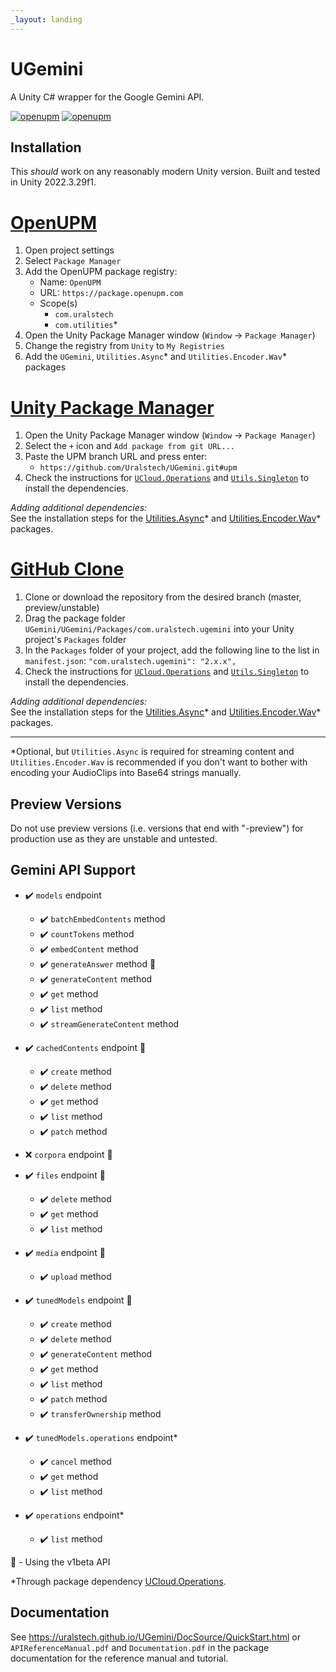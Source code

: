 ```yaml
---
_layout: landing
---
```


# UGemini

A Unity C# wrapper for the Google Gemini API.

[![openupm](https://img.shields.io/npm/v/com.uralstech.ugemini?label=openupm&registry_uri=https://package.openupm.com)](https://openupm.com/packages/com.uralstech.ugemini/)
[![openupm](https://img.shields.io/badge/dynamic/json?color=brightgreen&label=downloads&query=%24.downloads&suffix=%2Fmonth&url=https%3A%2F%2Fpackage.openupm.com%2Fdownloads%2Fpoint%2Flast-month%2Fcom.uralstech.ugemini)](https://openupm.com/packages/com.uralstech.ugemini/)

## Installation

This *should* work on any reasonably modern Unity version. Built and tested in Unity 2022.3.29f1.

# [OpenUPM](#tab/openupm)

1. Open project settings
2. Select `Package Manager`
3. Add the OpenUPM package registry:
    - Name: `OpenUPM`
    - URL: `https://package.openupm.com`
    - Scope(s)
        - `com.uralstech`
        - `com.utilities`\*
4. Open the Unity Package Manager window (`Window` -> `Package Manager`)
5. Change the registry from `Unity` to `My Registries`
6. Add the `UGemini`, `Utilities.Async`\* and `Utilities.Encoder.Wav`\* packages

# [Unity Package Manager](#tab/upm)

1. Open the Unity Package Manager window (`Window` -> `Package Manager`)
2. Select the `+` icon and `Add package from git URL...`
3. Paste the UPM branch URL and press enter:
    - `https://github.com/Uralstech/UGemini.git#upm`
4. Check the instructions for [`UCloud.Operations`](https://uralstech.github.io/UCloud.Operations) and [`Utils.Singleton`](https://uralstech.github.io/Utils.Singleton) to install the dependencies.

*Adding additional dependencies:*<br/>
See the installation steps for the [Utilities.Async](https://github.com/rageAgainstThePixel/com.utilities.async)\* and [Utilities.Encoder.Wav](https://github.com/rageAgainstThePixel/com.utilities.encoder.wav)\* packages.

# [GitHub Clone](#tab/github)

1. Clone or download the repository from the desired branch (master, preview/unstable)
2. Drag the package folder `UGemini/UGemini/Packages/com.uralstech.ugemini` into your Unity project's `Packages` folder
3. In the `Packages` folder of your project, add the following line to the list in `manifest.json`:
    `"com.uralstech.ugemini": "2.x.x",`
4. Check the instructions for [`UCloud.Operations`](https://uralstech.github.io/UCloud.Operations) and [`Utils.Singleton`](https://uralstech.github.io/Utils.Singleton) to install the dependencies.

*Adding additional dependencies:*<br/>
See the installation steps for the [Utilities.Async](https://github.com/rageAgainstThePixel/com.utilities.async)\* and [Utilities.Encoder.Wav](https://github.com/rageAgainstThePixel/com.utilities.encoder.wav)\* packages.

---

\*Optional, but `Utilities.Async` is required for streaming content and `Utilities.Encoder.Wav` is recommended if you don't want to bother with encoding your AudioClips into Base64 strings manually.

## Preview Versions

Do not use preview versions (i.e. versions that end with "-preview") for production use as they are unstable and untested.

## Gemini API Support

- ✔️ `models` endpoint
    - ✔️ `batchEmbedContents` method
    - ✔️ `countTokens` method
    - ✔️ `embedContent` method
    - ✔️ `generateAnswer` method 🧪
    - ✔️ `generateContent` method
    - ✔️ `get` method
    - ✔️ `list` method
    - ✔️ `streamGenerateContent` method
    
- ✔️ `cachedContents` endpoint 🧪
    - ✔️ `create` method
    - ✔️ `delete` method
    - ✔️ `get` method
    - ✔️ `list` method
    - ✔️ `patch` method

- ❌ `corpora` endpoint 🧪
- ✔️ `files` endpoint 🧪
    - ✔️ `delete` method
    - ✔️ `get` method
    - ✔️ `list` method

- ✔️ `media` endpoint 🧪
    - ✔️ `upload` method
    
- ✔️ `tunedModels` endpoint 🧪
    - ✔️ `create` method
    - ✔️ `delete` method
    - ✔️ `generateContent` method
    - ✔️ `get` method
    - ✔️ `list` method
    - ✔️ `patch` method
    - ✔️ `transferOwnership` method

- ✔️ `tunedModels.operations` endpoint\*
    - ✔️ `cancel` method
    - ✔️ `get` method
    - ✔️ `list` method
    
- ✔️ `operations` endpoint\*
    - ✔️ `list` method

🧪 - Using the v1beta API

\*Through package dependency [UCloud.Operations](https://github.com/Uralstech/UCloud.Operations).

## Documentation

See <https://uralstech.github.io/UGemini/DocSource/QuickStart.html> or `APIReferenceManual.pdf` and `Documentation.pdf` in the package documentation for the reference manual and tutorial.